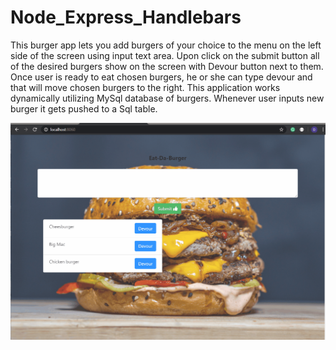 # Node_Express_Handlebars
This burger app lets you add burgers of your choice to the menu on the left side of the screen using input text area. Upon click on the submit button all of the desired burgers show on the screen with Devour button next to them. 
Once user is ready to eat chosen burgers, he or she can type devour and that will move chosen burgers to the right.
This application works dynamically utilizing MySql database of burgers. Whenever user inputs new burger it gets pushed to a Sql table. 

![](Mysql.gif)
